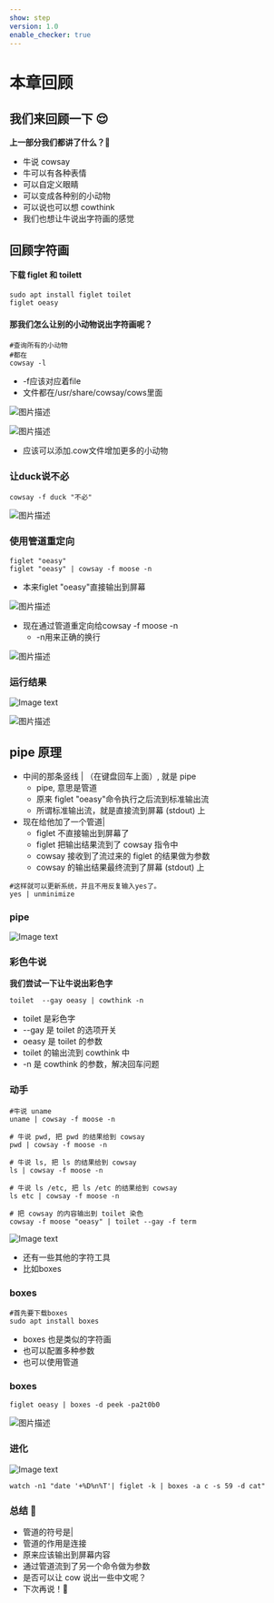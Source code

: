 ```yaml
---
show: step
version: 1.0
enable_checker: true
---
```


# 本章回顾

## 我们来回顾一下 😌

**上一部分我们都讲了什么？**🤔

- 牛说 cowsay
- 牛可以有各种表情
- 可以自定义眼睛
- 可以变成各种别的小动物
- 可以说也可以想 cowthink
- 我们也想让牛说出字符画的感觉

## 回顾字符画

#### 下载 figlet 和 toilett

```shell
sudo apt install figlet toilet
figlet oeasy
```

#### 那我们怎么让别的小动物说出字符画呢？

```shell
#查询所有的小动物
#都在 
cowsay -l
```

- -f应该对应着file
- 文件都在/usr/share/cowsay/cows里面

![图片描述](https://doc.shiyanlou.com/courses/uid1190679-20210325-1616684032530)

![图片描述](https://doc.shiyanlou.com/courses/uid1190679-20210325-1616683856720)

- 应该可以添加.cow文件增加更多的小动物

### 让duck说不必
```
cowsay -f duck "不必"
```

![图片描述](https://doc.shiyanlou.com/courses/uid1190679-20210325-1616683897932)

### 使用管道重定向

```shell
figlet "oeasy"
figlet "oeasy" | cowsay -f moose -n
```

- 本来figlet "oeasy"直接输出到屏幕

![图片描述](https://doc.shiyanlou.com/courses/uid1190679-20210325-1616684296872)

- 现在通过管道重定向给cowsay -f moose -n
	- -n用来正确的换行

![图片描述](https://doc.shiyanlou.com/courses/uid1190679-20220802-1659411731787)

### 运行结果

![Image text](https://labfile.oss.aliyuncs.com/courses/2712/cowsay_pipe.png)


![图片描述](https://doc.shiyanlou.com/courses/uid1190679-20220802-1659411395584)

## pipe 原理

- 中间的那条竖线 | （在键盘回车上面）, 就是 pipe
	- pipe, 意思是管道
	- 原来 figlet "oeasy"命令执行之后流到标准输出流
	- 所谓标准输出流，就是直接流到屏幕 (stdout) 上
- 现在给他加了一个管道|
	- figlet 不直接输出到屏幕了
	- figlet 把输出结果流到了 cowsay 指令中
	- cowsay 接收到了流过来的 figlet 的结果做为参数
	- cowsay 的输出结果最终流到了屏幕 (stdout) 上

```
#这样就可以更新系统，并且不用反复输入yes了。
yes | unminimize
```

### pipe
![Image text](https://labfile.oss.aliyuncs.com/courses/2712/pipe.png)

### 彩色牛说

**我们尝试一下让牛说出彩色字**

```shell
toilet  --gay oeasy | cowthink -n
```

- toilet 是彩色字
- --gay 是 toilet 的选项开关
- oeasy 是 toilet 的参数
- toilet 的输出流到 cowthink 中
- -n 是 cowthink 的参数，解决回车问题

### 动手
```shell
#牛说 uname
uname | cowsay -f moose -n

# 牛说 pwd, 把 pwd 的结果给到 cowsay
pwd | cowsay -f moose -n

# 牛说 ls, 把 ls 的结果给到 cowsay
ls | cowsay -f moose -n

# 牛说 ls /etc, 把 ls /etc 的结果给到 cowsay
ls etc | cowsay -f moose -n

# 把 cowsay 的内容输出到 toilet 染色
cowsay -f moose "oeasy" | toilet --gay -f term
```

![Image text](https://labfile.oss.aliyuncs.com/courses/2712/rainbow.png)

- 还有一些其他的字符工具
- 比如boxes

### boxes

```shell
#首先要下载boxes
sudo apt install boxes
```

- boxes 也是类似的字符画
- 也可以配置多种参数
- 也可以使用管道

### boxes
```
figlet oeasy | boxes -d peek -pa2t0b0
```

![图片描述](https://doc.shiyanlou.com/courses/uid1190679-20211216-1639647537858)



### 进化
![Image text](https://labfile.oss.aliyuncs.com/courses/2712/cat_clock.png)

```shell
watch -n1 "date '+%D%n%T'| figlet -k | boxes -a c -s 59 -d cat"
```

### 总结 🤨

- 管道的符号是|
- 管道的作用是连接
- 原来应该输出到屏幕内容
- 通过管道流到了另一个命令做为参数
- 是否可以让 cow 说出一些中文呢？
- 下次再说！👋
